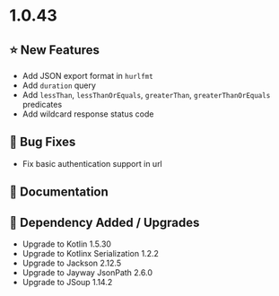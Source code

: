 # 1.0.43

## ⭐ New Features

- Add JSON export format in `hurlfmt`
- Add `duration` query
- Add `lessThan`, `lessThanOrEquals`, `greaterThan`, `greaterThanOrEquals` predicates
- Add wildcard response status code

## 🐞 Bug Fixes

- Fix basic authentication support in url

## 📔 Documentation

## 🔨 Dependency Added / Upgrades

- Upgrade to Kotlin 1.5.30
- Upgrade to Kotlinx Serialization 1.2.2
- Upgrade to Jackson 2.12.5
- Upgrade to Jayway JsonPath 2.6.0
- Upgrade to JSoup 1.14.2

